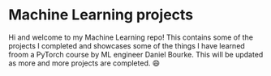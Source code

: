 # Machine Learning projects

Hi and welcome to my Machine Learning repo! This contains some of the projects I completed and showcases some of the things I have learned froom a PyTorch course by ML engineer Daniel Bourke. This will be updated as more and more projects are completed. 😄

